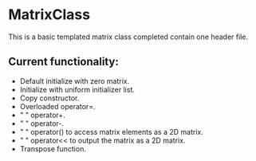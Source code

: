 # MatrixClass
This is a basic templated matrix class completed contain one header file.

## Current functionality:
- Default initialize with zero matrix.
- Initialize with uniform initializer list.
- Copy constructor.
- Overloaded operator=.
- "        " operator+.
- "        " operator-.
- "        " operator() to access matrix elements as a 2D matrix.
- "        " operator<< to output the matrix as a 2D matrix.
- Transpose function.
